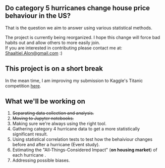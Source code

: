 ## Do category 5 hurricanes change house price behaviour in the US?

That is the question we aim to answer using various statistical methods.

The project is currently being reorganized. 
I hope this change will force bad habits out and allow others to more easily join.  
If you are interested in contributing please contact me at: Shaaltiel.Alon@gmail.com :)  

## This project is on a short break
In the mean time, I am improving my submission to Kaggle's Titanic competition [here](https://github.com/Alon-Shaaltiel/Titanic_ML).

## What we'll be working on
1. ~~Separating data collection and analysis.~~
2. ~~Moving to Jupyter notebooks.~~
3. Making sure we're always using the right tool.
4. Gathering category 4 hurricane data to get a more statistically significant result.
5. Using statistical correlation tests to test how the behaiviour changes before and after a hurricane (Event study).
6. Estimating the "All-Things-Considered Impact" (**on housing market**) of each hurricane .
7. Addressing possible biases.
